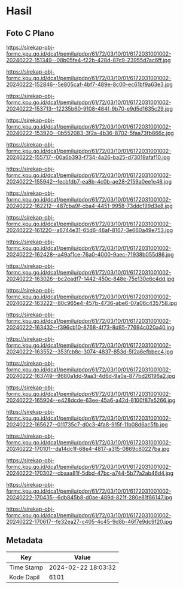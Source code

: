 # Hasil

## Foto C Plano

https://sirekap-obj-formc.kpu.go.id/dca1/pemilu/pdpr/61/72/03/10/01/6172031001002-20240222-151349--08b05fe4-f22b-428d-87c9-23955d7ac6ff.jpg

https://sirekap-obj-formc.kpu.go.id/dca1/pemilu/pdpr/61/72/03/10/01/6172031001002-20240222-152846--5e805caf-4bf7-489e-8c00-ec61bf9a63e3.jpg

https://sirekap-obj-formc.kpu.go.id/dca1/pemilu/pdpr/61/72/03/10/01/6172031001002-20240222-153713--12235b60-9108-484f-9b70-e9d5d1635c29.jpg

https://sirekap-obj-formc.kpu.go.id/dca1/pemilu/pdpr/61/72/03/10/01/6172031001002-20240222-153920--0b552083-3f2a-4b36-8702-5faa73fb866c.jpg

https://sirekap-obj-formc.kpu.go.id/dca1/pemilu/pdpr/61/72/03/10/01/6172031001002-20240222-155717--00a6b393-f734-4a26-ba25-d73019afaf10.jpg

https://sirekap-obj-formc.kpu.go.id/dca1/pemilu/pdpr/61/72/03/10/01/6172031001002-20240222-155942--fecbfdb7-ea8b-4c0b-ae28-2159a0ee1e46.jpg

https://sirekap-obj-formc.kpu.go.id/dca1/pemilu/pdpr/61/72/03/10/01/6172031001002-20240222-162212--487cba9f-cba4-4451-9958-73ddc199d3e8.jpg

https://sirekap-obj-formc.kpu.go.id/dca1/pemilu/pdpr/61/72/03/10/01/6172031001002-20240222-161220--a6744e31-65d6-46af-8167-3e660a49e753.jpg

https://sirekap-obj-formc.kpu.go.id/dca1/pemilu/pdpr/61/72/03/10/01/6172031001002-20240222-162428--a49af1ce-76a0-4000-9aec-71938b055d86.jpg

https://sirekap-obj-formc.kpu.go.id/dca1/pemilu/pdpr/61/72/03/10/01/6172031001002-20240222-163026--bc2eadf7-1442-450c-848e-75e130e6c4dd.jpg

https://sirekap-obj-formc.kpu.go.id/dca1/pemilu/pdpr/61/72/03/10/01/6172031001002-20240222-163222--80c965e4-457b-4736-abe6-07a06c435758.jpg

https://sirekap-obj-formc.kpu.go.id/dca1/pemilu/pdpr/61/72/03/10/01/6172031001002-20240222-163432--f396cb10-8768-4f73-8d85-77694c020a40.jpg

https://sirekap-obj-formc.kpu.go.id/dca1/pemilu/pdpr/61/72/03/10/01/6172031001002-20240222-163552--353fcb8c-3074-4837-853d-5f2a6efbbec4.jpg

https://sirekap-obj-formc.kpu.go.id/dca1/pemilu/pdpr/61/72/03/10/01/6172031001002-20240222-163749--9680a1dd-9aa3-4d6d-9a0a-877bd26196a2.jpg

https://sirekap-obj-formc.kpu.go.id/dca1/pemilu/pdpr/61/72/03/10/01/6172031001002-20240222-165904--e428dcde-63ee-45a6-a42d-8100f87e5266.jpg

https://sirekap-obj-formc.kpu.go.id/dca1/pemilu/pdpr/61/72/03/10/01/6172031001002-20240222-165627--011735c7-d0c3-4fa8-915f-11b08d6ac5fb.jpg

https://sirekap-obj-formc.kpu.go.id/dca1/pemilu/pdpr/61/72/03/10/01/6172031001002-20240222-170101--da14dc1f-68e4-4817-a315-0869c80227ba.jpg

https://sirekap-obj-formc.kpu.go.id/dca1/pemilu/pdpr/61/72/03/10/01/6172031001002-20240222-170302--cbaaa81f-5dbd-47bc-a744-5b77a2ab46d4.jpg

https://sirekap-obj-formc.kpu.go.id/dca1/pemilu/pdpr/61/72/03/10/01/6172031001002-20240222-170435--6db845b8-d0ae-489d-821f-280e81f86147.jpg

https://sirekap-obj-formc.kpu.go.id/dca1/pemilu/pdpr/61/72/03/10/01/6172031001002-20240222-170617--fe32ea27-c405-4c45-9d8b-46f7e9dc9f20.jpg


## Metadata

| Key        | Value               |
| ---------- | ------------------- |
| Time Stamp | 2024-02-22 18:03:32 |
| Kode Dapil | 6101                |



